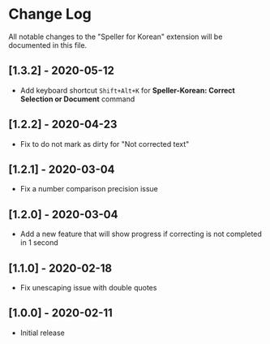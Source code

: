 # Change Log

All notable changes to the "Speller for Korean" extension will be documented in this file.

## [1.3.2] - 2020-05-12
- Add keyboard shortcut `Shift+Alt+K` for **Speller-Korean: Correct Selection or Document** command

## [1.2.2] - 2020-04-23
- Fix to do not mark as dirty for "Not corrected text"

## [1.2.1] - 2020-03-04
- Fix a number comparison precision issue

## [1.2.0] - 2020-03-04
- Add a new feature that will show progress if correcting is not completed in 1 second

## [1.1.0] - 2020-02-18
- Fix unescaping issue with double quotes

## [1.0.0] - 2020-02-11
- Initial release
